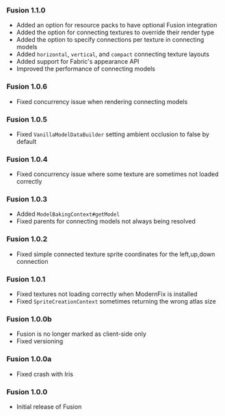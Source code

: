 ### Fusion 1.1.0
- Added an option for resource packs to have optional Fusion integration
- Added the option for connecting textures to override their render type
- Added the option to specify connections per texture in connecting models
- Added `horizontal`, `vertical`, and `compact` connecting texture layouts
- Added support for Fabric's appearance API
- Improved the performance of connecting models

### Fusion 1.0.6
- Fixed concurrency issue when rendering connecting models

### Fusion 1.0.5
- Fixed `VanillaModelDataBuilder` setting ambient occlusion to false by default

### Fusion 1.0.4
- Fixed concurrency issue where some texture are sometimes not loaded correctly

### Fusion 1.0.3
- Added `ModelBakingContext#getModel`
- Fixed parents for connecting models not always being resolved

### Fusion 1.0.2
- Fixed simple connected texture sprite coordinates for the left,up,down connection

### Fusion 1.0.1
- Fixed textures not loading correctly when ModernFix is installed
- Fixed `SpriteCreationContext` sometimes returning the wrong atlas size

### Fusion 1.0.0b
- Fusion is no longer marked as client-side only
- Fixed versioning

### Fusion 1.0.0a
- Fixed crash with Iris

### Fusion 1.0.0
- Initial release of Fusion
